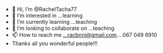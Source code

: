 - 👋 Hi, I’m @RachelTacha77
- 👀 I’m interested in ...learning
- 🌱 I’m currently learning ...teaching
- 💞️ I’m looking to collaborate on ...teaching
- 📫 How to reach me ...racbnni@gmail.com....067 049 6910
- Thankx all you wonderful people!!!
<!---
RachelTacha77/RachelTacha77 is a ✨ special ✨ repository because its `README.md` (this file) appears on your GitHub profile.
You can click the Preview link to take a look at your changes.
--->
